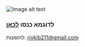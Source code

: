 ![Image alt text](Readme.gif)
### לדוגמא כנסו [לכאן](https://braindywedding.d1e58kisue6kno.amplifyapp.com/)
להזמנות: rivkib211@gmail.com
